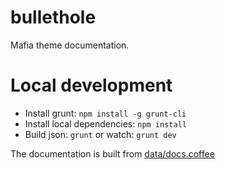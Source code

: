 bullethole
==========

Mafia theme documentation.

# Local development
* Install grunt: `npm install -g grunt-cli`
* Install local dependencies: `npm install`
* Build json: `grunt` or watch: `grunt dev`

The documentation is built from [data/docs.coffee](data/docs.coffee)